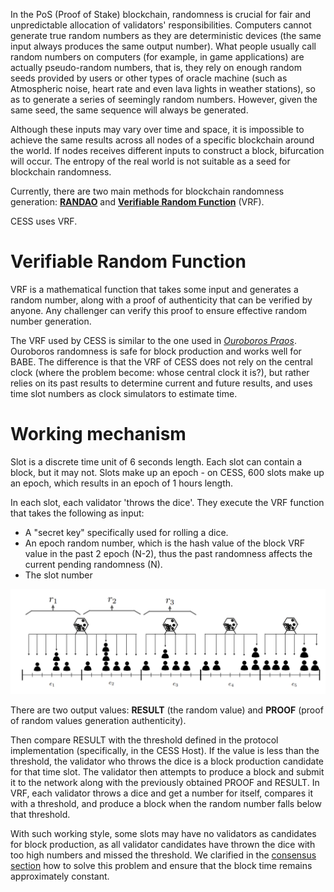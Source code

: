 In the PoS (Proof of Stake) blockchain, randomness is crucial for fair and unpredictable allocation of validators' responsibilities. Computers cannot generate true random numbers as they are deterministic devices (the same input always produces the same output number). What people usually call random numbers on computers (for example, in game applications) are actually pseudo-random numbers, that is, they rely on enough random seeds provided by users or other types of oracle machine (such as Atmospheric noise, heart rate and even lava lights in weather stations), so as to generate a series of seemingly random numbers. However, given the same seed, the same sequence will always be generated.

Although these inputs may vary over time and space, it is impossible to achieve the same results across all nodes of a specific blockchain around the world. If nodes receives different inputs to construct a block, bifurcation will occur. The entropy of the real world is not suitable as a seed for blockchain randomness.

Currently, there are two main methods for blockchain randomness generation: [**RANDAO**](https://github.com/randao/randao#solutions) and [**Verifiable Random Function**](https://en.wikipedia.org/wiki/Verifiable_random_function) (VRF).

CESS uses VRF.

# Verifiable Random Function

VRF is a mathematical function that takes some input and generates a random number, along with a proof of authenticity that can be verified by anyone. Any challenger can verify this proof to ensure effective random number generation.

The VRF used by CESS is similar to the one used in [*Ouroboros Praos*](https://eprint.iacr.org/2017/573.pdf). Ouroboros randomness is safe for block production and works well for BABE. The difference is that the VRF of CESS does not rely on the central clock (where the problem become: whose central clock it is?), but rather relies on its past results to determine current and future results, and uses time slot numbers as clock simulators to estimate time.

# Working mechanism

Slot is a discrete time unit of 6 seconds length. Each slot can contain a block, but it may not. Slots make up an epoch - on CESS, 600 slots make up an epoch, which results in an epoch of 1 hours length.

In each slot, each validator 'throws the dice'. They execute the VRF function that takes the following as input:

- A "secret key" specifically used for rolling a dice.
- An epoch random number, which is the hash value of the block VRF value in the past 2 epoch (N-2), thus the past randomness affects the current pending randomness (N).
- The slot number

![VRF Illustration](../../assets/concepts/blockchain-core/vrf.png)

There are two output values: **RESULT** (the random value) and **PROOF** (proof of random values generation authenticity).

Then compare RESULT with the threshold defined in the protocol implementation (specifically, in the CESS Host). If the value is less than the threshold, the validator who throws the dice is a block production candidate for that time slot. The validator then attempts to produce a block and submit it to the network along with the previously obtained PROOF and RESULT. In VRF, each validator throws a dice and get a number for itself, compares it with a threshold, and produce a block when the random number falls below that threshold.

With such working style, some slots may have no validators as candidates for block production, as all validator candidates have thrown the dice with too high numbers and missed the threshold. We clarified in the [consensus section](consensus.md) how to solve this problem and ensure that the block time remains approximately constant.
